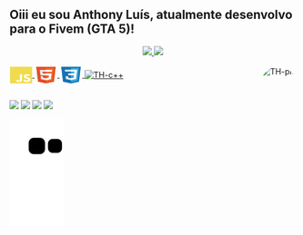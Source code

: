 ## Oiii eu sou Anthony Luís, atualmente desenvolvo para o Fivem (GTA 5)!
<div align="center">
  <a href="https://github.com/anthonyil">
  <img height="180em" src="https://github-readme-stats.vercel.app/api?username=anthonyil&show_icons=true&theme=dracula&include_all_commits=true&count_private=true"/>
  <img height="180em" src="https://github-readme-stats.vercel.app/api/top-langs/?username=anthonyil&layout=compact&langs_count=7&theme=dracula"/>
</div>
<div style="display: inline_block"><br>
  <img align="center" alt="TH-Js" height="30" width="40" src="https://raw.githubusercontent.com/devicons/devicon/master/icons/javascript/javascript-plain.svg">
  <img align="center" alt="TH-HTML" height="30" width="40" src="https://raw.githubusercontent.com/devicons/devicon/master/icons/html5/html5-original.svg">
  <img align="center" alt="TH-CSS" height="30" width="40" src="https://raw.githubusercontent.com/devicons/devicon/master/icons/css3/css3-original.svg">
  <img align="center" alt="TH-c++" height="30" width="40" src="https://raw.githubusercontent.com/isocpp/logos/64ef037049f87ac74875dbe72695e59118b52186/cpp_logo.svg">
  <img align="right" alt="TH-pic" height="150" style="border-radius:50px;" src="https://i.imgur.com/JBLZKTq.png">
</div>
  
  ##
 
<div> 
  <a href="https://instagram.com/anthonytvsw" target="_blank"><img src="https://img.shields.io/badge/-Instagram-%23E4405F?style=for-the-badge&logo=instagram&logoColor=white" target="_blank"></a>
 	<a href="https://www.twitch.tv/anthonytvsw" target="_blank"><img src="https://img.shields.io/badge/Twitch-9146FF?style=for-the-badge&logo=twitch&logoColor=white" target="_blank"></a>
 <a href="https://discord.gg/fV4mVuj76W" target="_blank"><img src="https://img.shields.io/badge/Discord-7289DA?style=for-the-badge&logo=discord&logoColor=white" target="_blank"></a> 
  <a href = "mailto:videosanthony193@gmail.com"><img src="https://img.shields.io/badge/-Gmail-%23333?style=for-the-badge&logo=gmail&logoColor=white" target="_blank"></a> 

  
  ![Snake animation](https://github.com/rafaballerini/rafaballerini/blob/output/github-contribution-grid-snake.svg)
 
</div>
